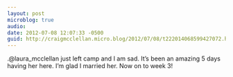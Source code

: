 ```yaml
---
layout: post
microblog: true
audio: 
date: 2012-07-08 12:07:33 -0500
guid: http://craigmcclellan.micro.blog/2012/07/08/t222014068599427072.html
---
```

.@laura_mcclellan just left camp and I am sad. It’s been an amazing 5 days having her here. I’m glad I married her. Now on to week 3!
